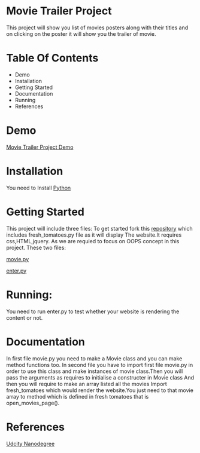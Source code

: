 # Movie Trailer Project
This project will show you list of movies posters along with their titles and on clicking on the poster it will show you the trailer of movie.

# Table Of Contents
* Demo
* Installation
* Getting Started
* Documentation
* Running
* References


# Demo
[Movie Trailer Project Demo](https://github.com/pallvigoel/movietrailer/tree/master/media)

# Installation
You need to Install [Python](https://www.python.org/)

# Getting Started
This project will include three files:
To get started fork this [repository](https://github.com/adarsh0806/ud036_StarterCode/blob/master/fresh_tomatoes.py) which includes fresh_tomatoes.py file as it will display The website.It requires css,HTML,jquery.
As we are requied to focus on OOPS concept in this project.
These two files:

[movie.py](https://github.com/pallvigoel/movietrailer/blob/master/media/movie.py)

[enter.py](https://github.com/pallvigoel/movietrailer/blob/master/media/enter.py)

# Running:
You need to run enter.py to test whether your website is rendering the content or not.

# Documentation
In first file movie.py you need to make a  Movie class and you can make method functions too.
In second file you have to import first file movie.py in order to use this class and make instances of movie class.Then you will pass the arguments as requires to initialise a constructer in Movie class
And then you will require to make an array listed all the movies
Import fresh_tomatoes which would render the website.You just need to that movie array to method which is defined in fresh tomatoes that is open_movies_page().

# References

[Udcity Nanodegree](https://in.udacity.com/)






